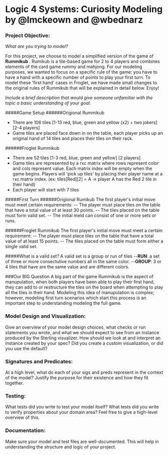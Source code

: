 # Logic 4 Systems: Curiosity Modeling by @lmckeown and @wbednarz #
<ln/>

### Project Objective: 
*What are you trying to model?* 

For this project, we choose to model a simplified version of the game of <b> Rummikub </b>. Rumikub is a tile-based game 
for 2 to 4 players and combines elements of the card game rummy and mahjong. For our modeling purposes, we wanted to focus on a 
specific rule of the game: you have to have a hand with a specific number of points to play your first turn. To model 
these 'first hand' cases in Froglet, we have made small changes to the original rules of Rummikub that will be explained in detail below. Enjoy!

*Include a brief description that would give someone unfamiliar with the topic a basic understanding of your goal.*

#####Game Setup
######Origional Rummikub
- There are 106 tiles [1-13 red, blue, green and yellow (x2) + two jokers] [2-4 players]
- Game tiles are placed face down in on the table, each player picks up an original hand of 14 tiles and places their tiles on their rack.

######Froglet Rummikub
- There are 52 tiles [1-3 red, blue, green and yellow] [2 players]
- Game tiles are represented by a rxc matrix where rows represent color and cols represent value. Each matrix index will be empty when the game begins.
  Players will 'pick up tiles' by placing their player name at a rxc matrix index. (ex: tiles[Red][2] = A -> player A has the Red 2 tile in their hand)
- Each player will start with 7 tiles

#####First Turn 
######Origional Rumikub
The first player's initial move must meet certain requirements:
-- The player must place tiles on the table that have a total value of at least 30 points.
-- The tiles placed on the table must form valid set.
-- The initial meld can consist of one or more sets or runs.

######Froglet Rummikub
The first player's initial move must meet a certain requirement:
-- The player must place tiles on the table that have a total value of at least 15 points.
-- The tiles placed on the table must form either a single valid set. 

#####What is a valid set?
A valid set is a group or run of tiles
--<b>RUN</b>: a set of three or more consectutive numbers all in the same color.
--<b>GROUP</b>: 3 or 4 tiles that have are the same value and are different colors.

###Our BIG Question
A big part of the game Rummikub is the aspect of manupulation, when both players have been able to play their first hand, they can add to or restructure 
the tiles on the board when attempting to play all the tiles in their hand. Modeling this idea of manupulation is complex; however, modeling first turn scenarios
which start this process is an important step to understanding modeling the full game.

### Model Design and Visualization: 
Give an overview of your model design choices, what checks or run statements you wrote, and what we should expect to see from an instance produced by the Sterling visualizer. 
How should we look at and interpret an instance created by your spec? 
Did you create a custom visualization, or did you use the default?

### Signatures and Predicates: 
At a high level, what do each of your sigs and preds represent in the context of the model? Justify the purpose for their existence and how they fit together.

### Testing:  
What tests did you write to test your model itself? What tests did you write to verify properties about your domain area? Feel free to give a high-level overview of this.

### Documentation:  
Make sure your model and test files are well-documented. This will help in understanding the structure and logic of your project.
